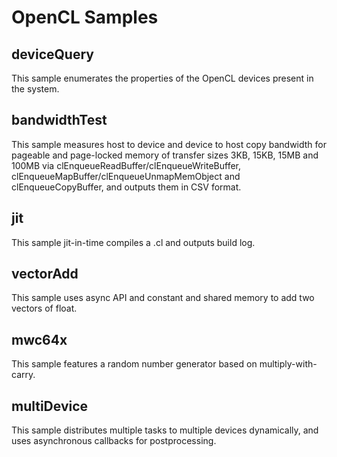 OpenCL Samples
==============

deviceQuery
-----------

This sample enumerates the properties of the OpenCL devices present in the system.

bandwidthTest
-------------

This sample measures host to device and device to host copy bandwidth for pageable and page-locked memory of transfer sizes 3KB, 15KB, 15MB and 100MB via clEnqueueReadBuffer/clEnqueueWriteBuffer, clEnqueueMapBuffer/clEnqueueUnmapMemObject and clEnqueueCopyBuffer, and outputs them in CSV format.

jit
---

This sample jit-in-time compiles a .cl and outputs build log.

vectorAdd
---------

This sample uses async API and constant and shared memory to add two vectors of float.

mwc64x
------

This sample features a random number generator based on multiply-with-carry.

multiDevice
-----------

This sample distributes multiple tasks to multiple devices dynamically, and uses asynchronous callbacks for postprocessing.
